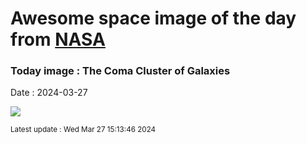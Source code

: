 
# Awesome space image of the day from [NASA](https://api.nasa.gov/)

### Today image : The Coma Cluster of Galaxies
Date : 2024-03-27

![](https://apod.nasa.gov/apod/image/2403/ComaCluster_Hua_960.jpg)

<small>Latest update : Wed Mar 27 15:13:46 2024</small>
        